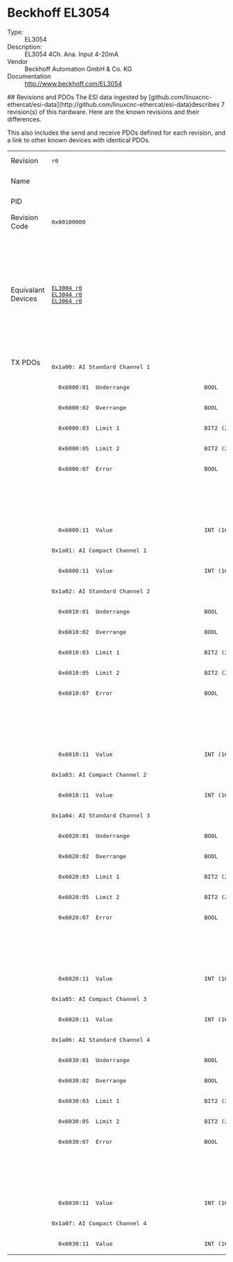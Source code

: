#  Beckhoff EL3054

<dl>
  <dt>Type:</dt><dd>EL3054</dd>
  <dt>Description:</dt><dd>EL3054 4Ch. Ana. Input 4-20mA</dd>
  <dt>Vendor</dt><dd>Beckhoff Automation GmbH & Co. KG</dd>
  <dt>Documentation</dt><dd><a href="http://www.beckhoff.com/EL3054">http://www.beckhoff.com/EL3054</a></dd>
</dl>
## Revisions and PDOs
The ESI data ingested by [github.com/linuxcnc-ethercat/esi-data](http://github.com/linuxcnc-ethercat/esi-data)describes 7 revision(s) of this hardware.  Here are the known revisions and their differences.

This also includes the send and receive PDOs defined for each revision, and a link to other known devices with identical PDOs.

<table>
<tr >
<td class="first">Revision</td>
<td ><pre>r0</pre></td>
<td ><pre>r1</pre></td>
<td ><pre>r2</pre></td>
<td ><pre>r3</pre></td>
<td ><pre>r4</pre></td>
<td ><pre>r5</pre></td>
<td ><pre>r6</pre></td>
</tr>
<tr >
<td class="first">Name</td>
<td  colspan=7 align="center"><pre>EL3054 4Ch. Ana. Input 4-20mA</pre></td>
</tr>
<tr >
<td class="first">PID</td>
<td  colspan=7 align="center"><pre>0x0bee3052</pre></td>
</tr>
<tr >
<td class="first">Revision Code</td>
<td ><pre>0x00100000</pre></td>
<td ><pre>0x00110000</pre></td>
<td ><pre>0x00120000</pre></td>
<td ><pre>0x00130000</pre></td>
<td ><pre>0x00140000</pre></td>
<td ><pre>0x00150000</pre></td>
<td ><pre>0x00160000</pre></td>
</tr>
<tr >
<td class="first">Equivalant Devices</td>
<td ><pre><a href="EL3004">EL3004 r0</a><br/><a href="EL3044">EL3044 r0</a><br/><a href="EL3064">EL3064 r0</a></pre></td>
<td  colspan=2 align="center"><pre><a href="EJ3004">EJ3004 r3</a><br/><a href="EL3004">EL3004 r1</a><br/><a href="EL3004">EL3004 r2</a><br/><a href="EL3004">EL3004 r3</a><br/><a href="EL3014">EL3014 r0</a><br/><a href="EL3014">EL3014 r1</a><br/><a href="EL3024">EL3024 r0</a><br/><a href="EL3024">EL3024 r1</a><br/><a href="EL3044">EL3044 r1</a><br/><a href="EL3044">EL3044 r2</a><br/><a href="EL3064">EL3064 r1</a><br/><a href="EL3064">EL3064 r2</a><br/><a href="EP3174-0002">EP3174-0002 r0</a><br/><a href="EP3174-0002">EP3174-0002 r1</a><br/><a href="EP3184-0002">EP3184-0002 r0</a><br/><a href="EP3184-1002">EP3184-1002 r0</a><br/><a href="EP3184-1002">EP3184-1002 r1</a></pre></td>
<td  colspan=2 align="center"><pre><a href="EL3004">EL3004 r4</a><br/><a href="EL3004">EL3004 r5</a><br/><a href="EL3014">EL3014 r2</a><br/><a href="EL3014">EL3014 r3</a><br/><a href="EL3024">EL3024 r2</a><br/><a href="EL3024">EL3024 r3</a><br/><a href="EL3024-0018">EL3024-0018 r3</a><br/><a href="EL3044">EL3044 r3</a><br/><a href="EL3044">EL3044 r4</a><br/><a href="EL3064">EL3064 r3</a><br/><a href="EL3064">EL3064 r4</a></pre></td>
<td  colspan=2 align="center"><pre><a href="EL3004">EL3004 r6</a><br/><a href="EL3044">EL3044 r5</a><br/><a href="EL3064">EL3064 r5</a></pre></td>
</tr>
<tr class="txpdo pdosection">
<td class="first" rowspan=44 valign=top>TX PDOs</td>
<td colspan=7 align="left"><pre>0x1a00: AI Standard Channel 1</pre></td>
<td></td>
</tr>
<tr class="txpdo">
<td ><pre>  0x6000:01  Underrange                      BOOL</pre></td>
<td  colspan=6 align="left"><pre>  0x6000:01  Status__Underrange              BOOL</pre></td>
</tr>
<tr class="txpdo">
<td ><pre>  0x6000:02  Overrange                       BOOL</pre></td>
<td  colspan=6 align="left"><pre>  0x6000:02  Status__Overrange               BOOL</pre></td>
</tr>
<tr class="txpdo">
<td ><pre>  0x6000:03  Limit 1                         BIT2 (2 bits)</pre></td>
<td  colspan=6 align="left"><pre>  0x6000:03  Status__Limit 1                 BIT2 (2 bits)</pre></td>
</tr>
<tr class="txpdo">
<td ><pre>  0x6000:05  Limit 2                         BIT2 (2 bits)</pre></td>
<td  colspan=6 align="left"><pre>  0x6000:05  Status__Limit 2                 BIT2 (2 bits)</pre></td>
</tr>
<tr class="txpdo">
<td ><pre>  0x6000:07  Error                           BOOL</pre></td>
<td  colspan=6 align="left"><pre>  0x6000:07  Status__Error                   BOOL</pre></td>
</tr>
<tr class="txpdo">
<td  colspan=3 align="left"></td>
<td  colspan=4 align="left"><pre>  0x6000:0f  Status__TxPDO State             BOOL</pre></td>
</tr>
<tr class="txpdo">
<td  colspan=3 align="left"></td>
<td  colspan=4 align="left"><pre>  0x6000:10  Status__TxPDO Toggle            BOOL</pre></td>
</tr>
<tr class="txpdo">
<td  colspan=7 align="left"><pre>  0x6000:11  Value                           INT (16 bits)</pre></td>
</tr>
<tr class="txpdo pdosection">
<td  colspan=7 align="left"><pre>0x1a01: AI Compact Channel 1</pre></td>
</tr>
<tr class="txpdo">
<td  colspan=7 align="left"><pre>  0x6000:11  Value                           INT (16 bits)</pre></td>
</tr>
<tr class="txpdo pdosection">
<td  colspan=7 align="left"><pre>0x1a02: AI Standard Channel 2</pre></td>
</tr>
<tr class="txpdo">
<td ><pre>  0x6010:01  Underrange                      BOOL</pre></td>
<td  colspan=6 align="left"><pre>  0x6010:01  Status__Underrange              BOOL</pre></td>
</tr>
<tr class="txpdo">
<td ><pre>  0x6010:02  Overrange                       BOOL</pre></td>
<td  colspan=6 align="left"><pre>  0x6010:02  Status__Overrange               BOOL</pre></td>
</tr>
<tr class="txpdo">
<td ><pre>  0x6010:03  Limit 1                         BIT2 (2 bits)</pre></td>
<td  colspan=6 align="left"><pre>  0x6010:03  Status__Limit 1                 BIT2 (2 bits)</pre></td>
</tr>
<tr class="txpdo">
<td ><pre>  0x6010:05  Limit 2                         BIT2 (2 bits)</pre></td>
<td  colspan=6 align="left"><pre>  0x6010:05  Status__Limit 2                 BIT2 (2 bits)</pre></td>
</tr>
<tr class="txpdo">
<td ><pre>  0x6010:07  Error                           BOOL</pre></td>
<td  colspan=6 align="left"><pre>  0x6010:07  Status__Error                   BOOL</pre></td>
</tr>
<tr class="txpdo">
<td  colspan=3 align="left"></td>
<td  colspan=4 align="left"><pre>  0x6010:0f  Status__TxPDO State             BOOL</pre></td>
</tr>
<tr class="txpdo">
<td  colspan=3 align="left"></td>
<td  colspan=4 align="left"><pre>  0x6010:10  Status__TxPDO Toggle            BOOL</pre></td>
</tr>
<tr class="txpdo">
<td  colspan=7 align="left"><pre>  0x6010:11  Value                           INT (16 bits)</pre></td>
</tr>
<tr class="txpdo pdosection">
<td  colspan=7 align="left"><pre>0x1a03: AI Compact Channel 2</pre></td>
</tr>
<tr class="txpdo">
<td  colspan=7 align="left"><pre>  0x6010:11  Value                           INT (16 bits)</pre></td>
</tr>
<tr class="txpdo pdosection">
<td  colspan=7 align="left"><pre>0x1a04: AI Standard Channel 3</pre></td>
</tr>
<tr class="txpdo">
<td ><pre>  0x6020:01  Underrange                      BOOL</pre></td>
<td  colspan=6 align="left"><pre>  0x6020:01  Status__Underrange              BOOL</pre></td>
</tr>
<tr class="txpdo">
<td ><pre>  0x6020:02  Overrange                       BOOL</pre></td>
<td  colspan=6 align="left"><pre>  0x6020:02  Status__Overrange               BOOL</pre></td>
</tr>
<tr class="txpdo">
<td ><pre>  0x6020:03  Limit 1                         BIT2 (2 bits)</pre></td>
<td  colspan=6 align="left"><pre>  0x6020:03  Status__Limit 1                 BIT2 (2 bits)</pre></td>
</tr>
<tr class="txpdo">
<td ><pre>  0x6020:05  Limit 2                         BIT2 (2 bits)</pre></td>
<td  colspan=6 align="left"><pre>  0x6020:05  Status__Limit 2                 BIT2 (2 bits)</pre></td>
</tr>
<tr class="txpdo">
<td ><pre>  0x6020:07  Error                           BOOL</pre></td>
<td  colspan=6 align="left"><pre>  0x6020:07  Status__Error                   BOOL</pre></td>
</tr>
<tr class="txpdo">
<td  colspan=3 align="left"></td>
<td  colspan=4 align="left"><pre>  0x6020:0f  Status__TxPDO State             BOOL</pre></td>
</tr>
<tr class="txpdo">
<td  colspan=3 align="left"></td>
<td  colspan=4 align="left"><pre>  0x6020:10  Status__TxPDO Toggle            BOOL</pre></td>
</tr>
<tr class="txpdo">
<td  colspan=7 align="left"><pre>  0x6020:11  Value                           INT (16 bits)</pre></td>
</tr>
<tr class="txpdo pdosection">
<td  colspan=7 align="left"><pre>0x1a05: AI Compact Channel 3</pre></td>
</tr>
<tr class="txpdo">
<td  colspan=7 align="left"><pre>  0x6020:11  Value                           INT (16 bits)</pre></td>
</tr>
<tr class="txpdo pdosection">
<td  colspan=7 align="left"><pre>0x1a06: AI Standard Channel 4</pre></td>
</tr>
<tr class="txpdo">
<td ><pre>  0x6030:01  Underrange                      BOOL</pre></td>
<td  colspan=6 align="left"><pre>  0x6030:01  Status__Underrange              BOOL</pre></td>
</tr>
<tr class="txpdo">
<td ><pre>  0x6030:02  Overrange                       BOOL</pre></td>
<td  colspan=6 align="left"><pre>  0x6030:02  Status__Overrange               BOOL</pre></td>
</tr>
<tr class="txpdo">
<td ><pre>  0x6030:03  Limit 1                         BIT2 (2 bits)</pre></td>
<td  colspan=6 align="left"><pre>  0x6030:03  Status__Limit 1                 BIT2 (2 bits)</pre></td>
</tr>
<tr class="txpdo">
<td ><pre>  0x6030:05  Limit 2                         BIT2 (2 bits)</pre></td>
<td  colspan=6 align="left"><pre>  0x6030:05  Status__Limit 2                 BIT2 (2 bits)</pre></td>
</tr>
<tr class="txpdo">
<td ><pre>  0x6030:07  Error                           BOOL</pre></td>
<td  colspan=6 align="left"><pre>  0x6030:07  Status__Error                   BOOL</pre></td>
</tr>
<tr class="txpdo">
<td  colspan=3 align="left"></td>
<td  colspan=4 align="left"><pre>  0x6030:0f  Status__TxPDO State             BOOL</pre></td>
</tr>
<tr class="txpdo">
<td  colspan=3 align="left"></td>
<td  colspan=4 align="left"><pre>  0x6030:10  Status__TxPDO Toggle            BOOL</pre></td>
</tr>
<tr class="txpdo">
<td  colspan=7 align="left"><pre>  0x6030:11  Value                           INT (16 bits)</pre></td>
</tr>
<tr class="txpdo pdosection">
<td  colspan=7 align="left"><pre>0x1a07: AI Compact Channel 4</pre></td>
</tr>
<tr class="txpdo">
<td  colspan=7 align="left"><pre>  0x6030:11  Value                           INT (16 bits)</pre></td>
</tr>
</table>
